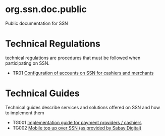 # org.ssn.doc.public

Public documentation for SSN

# Technical Regulations

technical regulations are procedures that must be followed when participating on SSN.

* TR01 [Configuration of accounts on SSN for cashiers and merchants](/tr/tr001.md)

# Technical Guides

Technical guides describe services and solutions offered on SSN and how to implement them

* TG001 [Implementation guide for payment providers / cashiers](/tg/tg001.md)
* TG002 [Mobile top up over SSN (as provided by Sabay Digital)](/tg/tg002.md)


